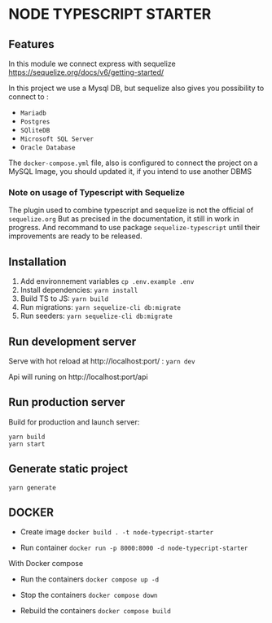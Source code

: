 # NODE TYPESCRIPT STARTER

## Features

In this module we connect express with sequelize
https://sequelize.org/docs/v6/getting-started/

In this project we use a Mysql DB, but sequelize also gives you possibility to connect to : 
- `Mariadb`
- `Postgres`
- `SQliteDB`
- `Microsoft SQL Server`
- `Oracle Database`	

The `docker-compose.yml` file, also is configured to connect the project on a MySQL Image, you should updated it, if you intend to use another DBMS


### Note on usage of Typescript with Sequelize

The plugin used to combine typescript and sequelize is not the official of `sequelize.org`
But as precised in the documentation, it still in work in progress. And recommand to use package `sequelize-typescript`
until their improvements are ready to be released.

## Installation

1. Add environnement variables `cp .env.example .env`
1. Install dependencies: `yarn install`
1. Build TS to JS: `yarn build`
1. Run migrations: `yarn sequelize-cli db:migrate`
1. Run seeders: `yarn sequelize-cli db:migrate`

## Run development server

Serve with hot reload at http://localhost:port/ : `yarn dev`

Api will runing on  http://localhost:port/api

## Run production server

Build for production and launch server:

```
yarn build
yarn start
```

## Generate static project

`yarn generate`


## DOCKER

- Create image `docker build . -t node-typecript-starter`

- Run container `docker run -p 8000:8000 -d node-typecript-starter`

With Docker compose

- Run the containers `docker compose up -d`

- Stop the containers `docker compose down`

- Rebuild the containers `docker compose build`